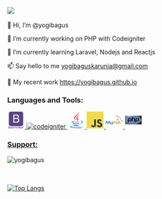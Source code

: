 ![](https://estruyf-github.azurewebsites.net/api/VisitorHit?user=yogibagus&repo=github-visitors-badge&countColorcountColor&countColor=%237B1E7A)

👋 Hi, I’m @yogibagus

🔭 I’m currently working on PHP with Codeigniter

🌱 I’m currently learning Laravel, Nodejs and Reactjs

📫 Say hello to me yogibaguskarunia@gmail.com

📄 My recent work https://yogibagus.github.io

<h3 align="left">Languages and Tools:</h3>
<p align="left"> <a href="https://getbootstrap.com" target="_blank"> <img src="https://raw.githubusercontent.com/devicons/devicon/master/icons/bootstrap/bootstrap-plain-wordmark.svg" alt="bootstrap" width="40" height="40"/> </a> <a href="https://codeigniter.com" target="_blank"> <img src="https://cdn.worldvectorlogo.com/logos/codeigniter.svg" alt="codeigniter" width="40" height="40"/> </a> <a href="https://www.java.com" target="_blank"> <img src="https://raw.githubusercontent.com/devicons/devicon/master/icons/java/java-original.svg" alt="java" width="40" height="40"/> </a> <a href="https://developer.mozilla.org/en-US/docs/Web/JavaScript" target="_blank"> <img src="https://raw.githubusercontent.com/devicons/devicon/master/icons/javascript/javascript-original.svg" alt="javascript" width="40" height="40"/> </a> <a href="https://www.mysql.com/" target="_blank"> <img src="https://raw.githubusercontent.com/devicons/devicon/master/icons/mysql/mysql-original-wordmark.svg" alt="mysql" width="40" height="40"/> </a> <a href="https://www.php.net" target="_blank"> <img src="https://raw.githubusercontent.com/devicons/devicon/master/icons/php/php-original.svg" alt="php" width="40" height="40"/> </p>

<h3 align="left">Support:</h3>
<p><a href="https://www.buymeacoffee.com/yogibagus"> <img align="left" src="https://cdn.buymeacoffee.com/buttons/v2/default-yellow.png" height="50" width="210" alt="yogibagus" /></a></p><br><br>
<br>

[![Top Langs](https://github-readme-stats.vercel.app/api/top-langs/?username=yogibagus&layout=compact)](https://github.com/yogibagus/github-readme-stats)


